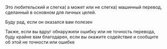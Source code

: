 Это любительский и слегка( а может или не слегка) машинный перевод, сделанный в основном для личных целей.

Буду рад, если он оказался вам полезен

Также, если вы вдруг обнаружили ошибку или не точность перевода, буду крайне вам благодарен, если вы окажите содействие и сообщите об этой не точности или ошибке